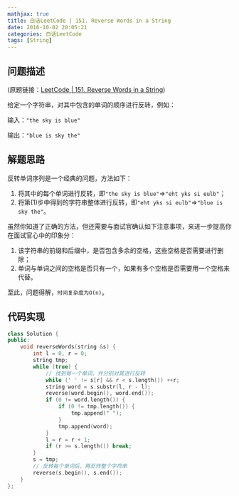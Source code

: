 ```yaml
---
mathjax: true
title: 白话LeetCode | 151. Reverse Words in a String
date: 2016-10-02 20:05:21
categories: 白话LeetCode
tags: [String]
---
```



<meta http-equiv=Content-Type content="text/html;charset=utf-8">


##	问题描述

(原题链接：[LeetCode | 151. Reverse Words in a String](https://leetcode.com/problems/reverse-words-in-a-string/))

给定一个字符串，对其中包含的单词的顺序进行反转，例如：

输入：`"the sky is blue"`

输出：`"blue is sky the"`

##	解题思路

反转单词序列是一个经典的问题，方法如下：

1.	将其中的每个单词进行反转，即`"the sky is blue"`=>`"eht yks si eulb"`；
2.	将第(1)步中得到的字符串整体进行反转，即`"eht yks si eulb"`=>`"blue is sky the"`。

虽然你知道了正确的方法，但还需要与面试官确认如下注意事项，来进一步提高你在面试官心中的印象分：

1.	该字符串的前缀和后缀中，是否包含多余的空格，这些空格是否需要进行删除；
2.	单词与单词之间的空格是否只有一个，如果有多个空格是否需要用一个空格来代替。

至此，问题得解，`时间复杂度为O(n)`。


##	代码实现


```c++
class Solution {
public:
    void reverseWords(string &s) {
        int l = 0, r = 0;
        string tmp;
        while (true) {
            // 找到每一个单词，并分别对其进行反转
            while (' ' != s[r] && r < s.length()) ++r;
            string word = s.substr(l, r - l);
            reverse(word.begin(), word.end());
            if (0 != word.length()) {
                if (0 != tmp.length()) {
                    tmp.append(" ");
                }
                tmp.append(word);
            }
            l = r = r + 1;
            if (r >= s.length()) break;
        }
        s = tmp;
        // 反转每个单词后，再反转整个字符串
        reverse(s.begin(), s.end());
    }
};

```
